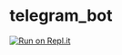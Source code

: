 # telegram_bot

[![Run on Repl.it](https://repl.it/badge/github/happyhj/telegram_bot)](https://repl.it/github/happyhj/telegram_bot)
